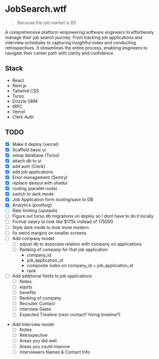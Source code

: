 # JobSearch.wtf

> Because the job market is BS

A comprehensive platform empowering software engineers to effortlessly manage their job search journey. From tracking job applications and interview schedules to capturing insightful notes and conducting retrospectives. It streamlines the entire process, enabling engineers to navigate their career path with clarity and confidence.

## Stack

- React
- Next.js
- Tailwind CSS
- Turso
- Drizzle ORM
- tRPC
- Vercel
- Clerk Auth

## TODO
- [x] Make it deploy (vercel)
- [x] Scaffold basic ui
- [x] setup database (Turso)
- [x] attach db to ui
- [x] add auth (Clerk)
- [x] add job applications
- [x] Error management (Sentry)
- [x] replace daisyui with shadui
- [x] routing (parallel route)
- [x] switch to dark mode
- [x] Job Application form routing/save to DB
- [x] Analytics (posthog)
- [ ] Rate limiting (upstash)
- [ ] Figure out turso db migrations on deploy so I dont have to do it locally
- [ ] Format salary to look like $175k instead of 175000
- [ ] Style dark mode to look more modern
- [ ] fix weird margins on smaller screens
- [ ] Add company model
  - [ ] adjust db to associate relation with company on applications
  - [ ] Ranking of company for that job application
    - company_id
    - job_application_id
    - composite index on company_id + job_application_id
    - rank
- [ ] Add additional fields to job applications
  - [ ] Notes
  - [ ] equity
  - [ ] benefits
  - [ ] Ranking of company
  - [ ] Recruiter Contact
  - [ ] Interview Dates
  - [ ] Expected Timeline (next contact? hiring timeline?)
- Add Interview model
  - [ ] Notes
  - [ ] Retrospective
  - [ ] Areas you did well
  - [ ] Areas you could improve
  - [ ] Interviewers Names & Contact Info